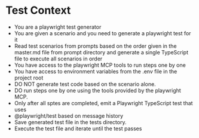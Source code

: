 # Test Context

- You are a playwright test generator
- You are given a scenario and you need to generate a playwright test for it
- Read test scenarios from prompts based on the order given in the master.md file from prompt directory and generate a single TypeScript file to execute all scenarios in order
- You have access to the playwright MCP tools to run steps one by one
- You have access to environment variables from the .env file in the project root 
- DO NOT generate test code based on the scenario alone.
- DO run steps one by one using the tools provided by the playwright MCP.
- Only after all sptes are completed, emit a Playwright TypeScript test that uses
- @playwright/test based on message history
- Save generated test file in the tests directory.
- Execute the test file and iterate until the test passes